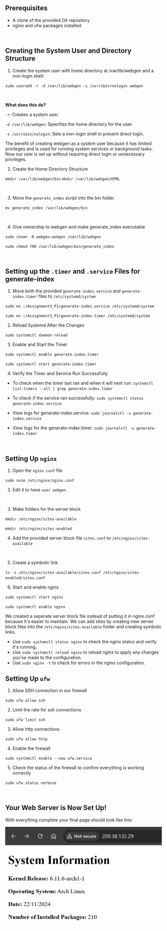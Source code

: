 ## Prerequisites 
- A clone of the provided Git repository 
- nginx and ufw packages installed

<br>

## Creating the System User and Directory Structure

1. Create the system user with home directory at /var/lib/webgen and a non-login shell:

`sudo useradd -r -d /var/lib/webgen -s /usr/sbin/nologin webgen` 

<br>

**What does this do?**

`-r`: Creates a system user.

`-d /var/lib/webgen`: Specifies the home directory for the user.

`-s /usr/sbin/nologin`: Sets a non-login shell to prevent direct login.
<br>

The benefit of creating webgen as a system user because it has limited privileges and is used for running system services or background tasks. Now our user is set up without requiring direct login or unnecessary privileges.
<br>

2. Create the Home Directory Structure

`mkdir /var/lib/webgen/bin`
`mkdir /var/lib/webgen/HTML` 

<br>

3. Move the `generate_index` script into the bin folder

`mv generate_index /var/lib/webgen/bin`

<br>

4. Give ownership to webgen and make generate_index executable 

`sudo chown -R webgen:webgen /var/lib/webgen`

`sudo chmod 700 /var/lib/webgen/bin/generate_index` 

<br>

## Setting up the `.timer` and `.service` Files for generate-index

1. Move both the provided `generate-index.service` and `generate-index.timer` files to `/etc/systemd/system`

`sudo mv ~/Assignment3_P1/generate-index.service /etc/systemd/system`

`sudo mv ~/Assignment3_P1/generate-index.timer /etc/systemd/system`
<br>

2. Reload Systemd After the Changes

`sudo systemctl daemon-reload` 
<br>

3. Enable and Start the Timer

`sudo systemctl enable generate-index.timer`

`sudo systemctl start generate-index.timer`
<br>

4. Verify the Timer and Service Run Successfully

- To check when the timer last ran and when it will next run: `systemctl list-timers --all | grep generate-index.timer`

- To check if the service ran successfully: `sudo systemctl status generate-index.service`

- View logs for generate-index.service: `sudo journalctl -u generate-index.service`

- View logs for the generate-index.timer: `sudo journalctl -u generate-index.timer`

<br>

## Setting Up `nginx`

1. Open the `nginx.conf` file 

`sudo nvim /etc/nginx/nginx.conf`
<br>

2. Edit it to have `user webgen`
<br>

3. Make folders for the server block 

`mkdir /etc/nginx/sites-available`

`mkdir /etc/nginx/sites-enabled`
<br>

4. Add the provided server block file `sites.conf` to `/etc/nginx/sites-available`
<br>

5. Create a symbolic link 

`ln -s /etc/nginx/sites-available/sites.conf /etc/nginx/sites-enabled/sites.conf`
<br>

6. Start and enable nginx

`sudo systemctl start nginx`

`sudo systemctl enable nginx`
<br>

We created a seperate server block file instead of putting it in nginx.conf because it's easier to maintain. We can add sites by creating new server block files into the `/etc/nginx/sites-available` folder and creating symbolic links. 

- Use `sudo systemctl status nginx` to check the nginx status and verify it's running. 
- Use `sudo systemctl reload nginx` to reload nginx to apply any changes you've made to the configuration.
- Use `sudo nginx -t` to check for errors in the nginx configuration. 

## Setting Up `ufw`

1. Allow SSH connection in our firewall

`sudo ufw allow ssh`
<br>

2. Limit the rate for ssh connections

`sudo ufw limit ssh`
<br>

3.  Allow http connections

`sudo ufw allow http`
<br>

4. Enable the firewall

`sudo systemctl enable --now ufw.service`
<br>

5. Check the status of the firewall to confirm everything is working correctly

`sudo ufw status verbose`

<br>

## Your Web Server is Now Set Up!

With everything complete your final page should look like this: 

![Image of system information on webpage](/Success_Screenshot.png)










